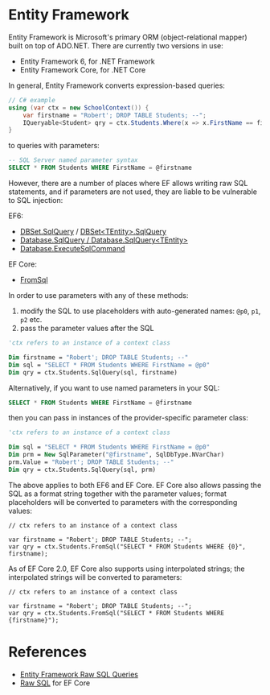 Entity Framework
===

Entity Framework is Microsoft's primary ORM (object-relational mapper) built on top of ADO.NET. There are currently two versions in use:

* Entity Framework 6, for .NET Framework
* Entity Framework Core, for .NET Core

In general, Entity Framework converts expression-based queries:

```csharp
// C# example
using (var ctx = new SchoolContext()) {
    var firstname = "Robert'; DROP TABLE Students; --";
    IQueryable<Student> qry = ctx.Students.Where(x => x.FirstName == firstname);
}
```

to queries with parameters:

```SQL
-- SQL Server named parameter syntax
SELECT * FROM Students WHERE FirstName = @firstname
```

However, there are a number of places where EF allows writing raw SQL statements, and if parameters are not used, they
are liable to be vulnerable to SQL injection:

EF6:
* [DBSet.SqlQuery](https://msdn.microsoft.com/en-us/library/system.data.entity.dbset.sqlquery(v=vs.113).aspx) / [DBSet\<TEntity>.SqlQuery](https://msdn.microsoft.com/en-us/library/mt136652(v=vs.113).aspx)
* [Database.SqlQuery / Database.SqlQuery\<TEntity>](https://msdn.microsoft.com/en-us/library/system.data.entity.database.sqlquery(v=vs.113).aspx)
* [Database.ExecuteSqlCommand](https://msdn.microsoft.com/en-us/library/system.data.entity.database.executesqlcommand(v=vs.113).aspx)

EF Core:

* [FromSql](https://docs.microsoft.com/en-us/dotnet/api/microsoft.entityframeworkcore.relationalqueryableextensions.fromsql)

In order to use parameters with any of these methods:
1. modify the SQL to use placeholders with auto-generated names: `@p0`, `p1`, `p2` etc.
2. pass the parameter values after the SQL

```vb
'ctx refers to an instance of a context class

Dim firstname = "Robert'; DROP TABLE Students; --"
Dim sql = "SELECT * FROM Students WHERE FirstName = @p0"
Dim qry = ctx.Students.SqlQuery(sql, firstname) 
```

Alternatively, if you want to use named parameters in your SQL:

```sql
SELECT * FROM Students WHERE FirstName = @firstname
```

then you can pass in instances of the provider-specific parameter class:

```vb
'ctx refers to an instance of a context class

Dim sql = "SELECT * FROM Students WHERE FirstName = @p0"
Dim prm = New SqlParameter("@firstname", SqlDbType.NVarChar)
prm.Value = "Robert'; DROP TABLE Students; --"
Dim qry = ctx.Students.SqlQuery(sql, prm) 
```

The above applies to both EF6 and EF Core. EF Core also allows passing the SQL as a format string together with the
parameter values; format placeholders will be converted to parameters with the corresponding values:

```
// ctx refers to an instance of a context class

var firstname = "Robert'; DROP TABLE Students; --";
var qry = ctx.Students.FromSql("SELECT * FROM Students WHERE {0}", firstname);
```

As of EF Core 2.0, EF Core also supports using interpolated strings; the interpolated strings will be converted to
parameters:

```
// ctx refers to an instance of a context class

var firstname = "Robert'; DROP TABLE Students; --";
var qry = ctx.Students.FromSql("SELECT * FROM Students WHERE {firstname}");
```

References
===
* [Entity Framework Raw SQL Queries](https://msdn.microsoft.com/en-us/library/jj592907(v=vs.113).aspx)
* [Raw SQL](https://docs.microsoft.com/en-us/ef/core/querying/raw-sql) for EF Core
